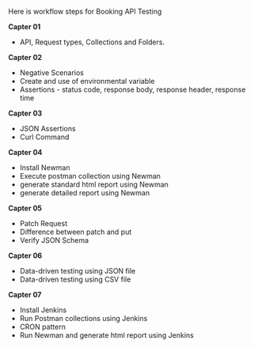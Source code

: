 Here is workflow steps for Booking API Testing

**Capter 01**

* API, Request types, Collections and Folders.

**Capter 02**

* Negative Scenarios
* Create and use of environmental variable
* Assertions - status code, response body, response header, response time

**Capter 03**

* JSON Assertions
* Curl Command

**Capter 04**

* Install Newman
* Execute postman collection using Newman
* generate standard html report using Newman
* generate detailed report using Newman

**Capter 05**

* Patch Request
* Difference between patch and put
* Verify JSON Schema

**Capter 06**

* Data-driven testing using JSON file
* Data-driven testing using CSV file

**Capter 07**

* Install Jenkins
* Run Postman collections using Jenkins
* CRON pattern
* Run Newman and generate html report using Jenkins
